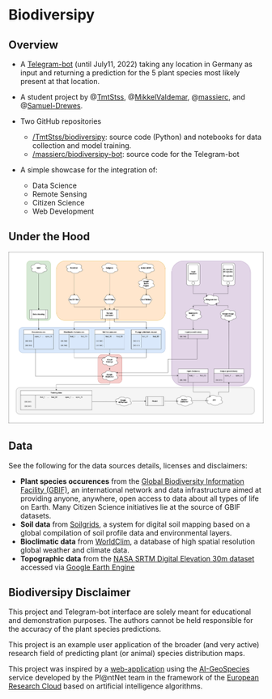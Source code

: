 # Biodiversipy

## Overview

- A [Telegram-bot]() (until July11, 2022) taking any location in Germany as input and returning a prediction for the 5 plant species most likely present at that location.
- A student project by @[TmtStss](https://github.com/TmtStss), @[MikkelValdemar](https://github.com/TmtStss/biodiversipy/commits?author=MikkelValdemar), @[massierc](https://github.com/massierc), and @[Samuel-Drewes](https://github.com/Samuel-Drewes).
- Two GitHub repositories
  - [/TmtStss/biodiversipy](https://github.com/TmtStss/biodiversipy): source code (Python) and notebooks for data collection and model training.
  - [/massierc/biodiversipy-bot](https://github.com/massierc/biodiversipy-bot): source code for the Telegram-bot

- A simple showcase for the integration of:
  - Data Science
  - Remote Sensing
  - Citizen Science
  - Web Development

## Under the Hood

<img src="biodiversipy/data/img/biodiversipy.jpg"/>

## Data

See the following for the data sources details, licenses and disclaimers:

- **Plant species occurences** from the [Global Biodiversity Information Facility (GBIF)](https://www.gbif.org/), an international network and data infrastructure aimed at providing anyone, anywhere, open access to data about all types of life on Earth. Many Citizen Science initiatives lie at the source of GBIF datasets.
- **Soil data** from [Soilgrids](https://soilgrids.org/), a system for digital soil mapping based on a global compilation of soil profile data and environmental layers.
- **Bioclimatic data** from [WorldClim](https://worldclim.org/), a database of high spatial resolution global weather and climate data.
- **Topographic data** from the [NASA SRTM Digital Elevation 30m dataset](https://lpdaac.usgs.gov/products/srtmgl1v003/) accessed via [Google Earth Engine](https://developers.google.com/earth-engine/datasets/catalog/USGS_SRTMGL1_003)

## Biodiversipy Disclaimer

This project and Telegram-bot interface are solely meant for educational and demonstration purposes. The authors cannot be held responsible for the accuracy of the plant species predictions.

This project is an example user application of the broader (and very active) research field of predicting plant (or animal) species distribution maps.

This project was inspired by a [web-application](https://identify.plantnet.org/prediction) using the [AI-GeoSpecies](https://cos4cloud-eosc.eu/services/ai-geospecies/) service developed by the Pl@ntNet team in the framework of the [European Research Cloud](https://cos4cloud-eosc.eu/) based on artificial intelligence algorithms.
